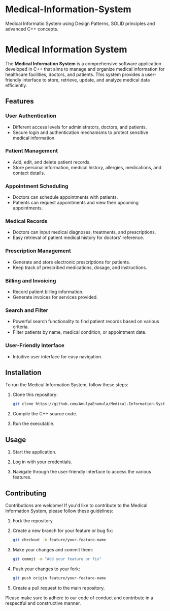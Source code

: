 # Medical-Information-System
 Medical Informatio System using Design Patterns, SOLID principles and advanced C++ concepts.
# Medical Information System

The **Medical Information System** is a comprehensive software application developed in C++ that aims to manage and organize medical information for healthcare facilities, doctors, and patients. This system provides a user-friendly interface to store, retrieve, update, and analyze medical data efficiently.

## Features

### User Authentication
- Different access levels for administrators, doctors, and patients.
- Secure login and authentication mechanisms to protect sensitive medical information.

### Patient Management
- Add, edit, and delete patient records.
- Store personal information, medical history, allergies, medications, and contact details.

### Appointment Scheduling
- Doctors can schedule appointments with patients.
- Patients can request appointments and view their upcoming appointments.

### Medical Records
- Doctors can input medical diagnoses, treatments, and prescriptions.
- Easy retrieval of patient medical history for doctors' reference.

### Prescription Management
- Generate and store electronic prescriptions for patients.
- Keep track of prescribed medications, dosage, and instructions.

### Billing and Invoicing
- Record patient billing information.
- Generate invoices for services provided.

### Search and Filter
- Powerful search functionality to find patient records based on various criteria.
- Filter patients by name, medical condition, or appointment date.

### User-Friendly Interface
- Intuitive user interface for easy navigation.

## Installation

To run the Medical Information System, follow these steps:

1. Clone this repository:

   ```bash
   git clone https://github.com/AmulyaEnumula/Medical-Information-System
   ```

2. Compile the C++ source code.

3. Run the executable.

## Usage

1. Start the application.

2. Log in with your credentials.

3. Navigate through the user-friendly interface to access the various features.

## Contributing

Contributions are welcome! If you'd like to contribute to the Medical Information System, please follow these guidelines:

1. Fork the repository.

2. Create a new branch for your feature or bug fix:

   ```bash
   git checkout -b feature/your-feature-name
   ```

3. Make your changes and commit them:

   ```bash
   git commit -m "Add your feature or fix"
   ```

4. Push your changes to your fork:

   ```bash
   git push origin feature/your-feature-name
   ```

5. Create a pull request to the main repository.

Please make sure to adhere to our code of conduct and contribute in a respectful and constructive manner.

